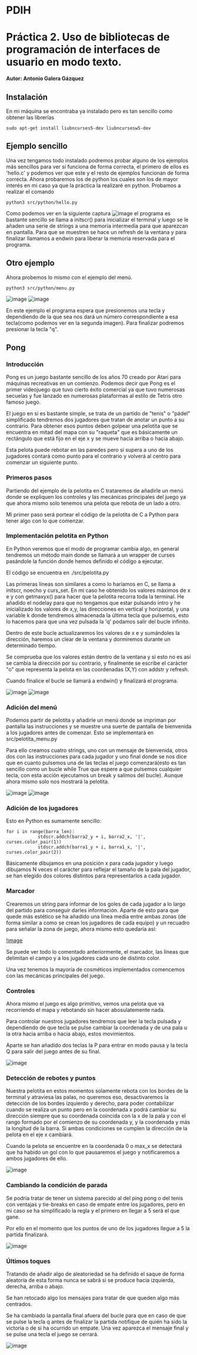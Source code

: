 # PDIH
# Práctica 2. Uso de bibliotecas de programación de interfaces de usuario en modo texto.
**Autor: Antonio Galera Gázquez**
## Instalación
En mi máquina se encontraba ya instalado pero es tan sencillo como obtener las librerías
```
sudo apt-get install liubncurses5-dev liubncursesw5-dev
```

## Ejemplo sencillo
Una vez tengamos todo instalado podremos probar alguno de los ejemplos más sencillos para ver si funciona de forma correcta, el primero de ellos es 'hello.c' y podemos ver que este y el resto de ejemplos funcionan de forma correcta. Ahora probaremos los de python los cuales son los de mayor interés en mi caso ya que la práctica la realizaré en python. Probamos a realizar el comando
```
python3 src/python/hello.py
```
Como podemos ver en la siguiente captura
![image](img/hello_py.png)
el programa es bastante sencillo se llama a initscr() para inicializar el terminal y luego se le añaden una serie de strings a una memoria intermedia para que aparezcan en pantalla. Para que se muestren se hace un refresh de la ventana y para finalizar llamamos a endwin para liberar la memoria reservada para el programa.

## Otro ejemplo
Ahora probemos lo mismo con el ejemplo del menú.
```
python3 src/python/menu.py
```
![image](img/menu_py.png)
![image](img/menu2_py.png)

En este ejemplo el programa espera que presionemos una tecla y dependiendo de la que sea nos dará un número correspondiente a esa tecla(como podemos ver en la segunda imagen). Para finalizar podremos presionar la tecla "q".

## Pong

### Introducción

Pong es un juego bastante sencillo de los años 70 creado por Atari para máquinas recreativas en un comienzo. Podemos decir que Pong es el primer videojuego que tuvo cierto éxito comercial ya que tuvo numerosas secuelas y fue lanzado en numerosas plataformas al estilo de Tetris otro famoso juego. 

El juego en si es bastante simple, se trata de un partido de "tenis" o "pádel" simplificado tendremos dos jugadores que tratan de anotar un punto a su contrario. Para obtener esos puntos deben golpear una pelotita que se encuentra en mitad del mapa con su "raqueta" que es básicamente un rectángulo que está fijo en el eje x y se mueve hacia arriba o hacia abajo. 

Esta pelota puede rebotar en las paredes pero si supera a uno de los jugadores contará como punto para el contrario y volverá al centro para comenzar un siguiente punto.

### Primeros pasos

Partiendo del ejemplo de la pelotita en C trataremos de añadirle un menú donde se expliquen los controles y las mecánicas principales del juego ya que ahora mismo solo tenemos una pelota que rebota de un lado a otro.

Mi primer paso será portear el código de la pelotita de C a Python para tener algo con lo que comenzar.

### Implementación pelotita en Python

En Python veremos que el modo de programar cambia algo, en general tendremos un método main donde se llamará a un wrapper de curses pasándole la función donde hemos definido el código a ejecutar.

El código se encuentra en ./src/pelotita.py

Las primeras líneas son similares a como lo haríamos en C, se llama a initscr, noecho y curs_set. En mi caso he obtenido los valores máximos de x e y con getmaxyx() para hacer que la pelotita recorra toda la terminal. He añadido el nodelay para que no tengamos que estar pulsando intro y he inicializado los valores de x,y, las direcciones en vertical y horizontal, y una variable k donde tendremos almacenada la última tecla que pulsemos, esto lo hacemos para que una vez pulsada la 'q' podamos salir del bucle infinito.

Dentro de este bucle actualizaremos los valores de x e y sumándoles la dirección, haremos un clear de la ventana y dormiremos durante un determinado tiempo.

Se comprueba que los valores están dentro de la ventana y si esto no es así se cambia la dirección por su contrario, y finalmente se escribe el carácter "o" que representa la pelota en las coordenadas (X,Y) con addstr y refresh.

Cuando finalice el bucle se llamará a endwin() y finalizará el programa.

![image](img/pelotita_py.png)
![image](img/pelotita2_py.png)


### Adición del menú

Podemos partir de pelotita y añadirle un menú donde se impriman por pantalla las instrucciones y se muestre una suerte de pantalla de bienvenida a los jugadores antes de comenzar. Esto se implementará en src/pelotita_menu.py

Para ello creamos cuatro strings, uno con un mensaje de bienvenida, otros dos con las instrucciones para cada jugador y uno final donde se nos dice que en cuanto pulsemos una de las teclas el juego comenzará(esto es tan sencillo como un bucle while True que espere a que pulsemos cualquier tecla, con esta acción ejecutamos un break y salimos del bucle). Aunque ahora mismo solo nos mostrará la pelotita.

![image](img/pelotita_menu_py.png)
![image](img/pelotita_menu2_py.png)

### Adición de los jugadores

Esto en Python es sumamente sencillo:

```
for i in range(barra_len):
            stdscr.addch(barra2_y + i, barra2_x, '|', curses.color_pair(1))
            stdscr.addch(barra1_y + i, barra1_x, '|', curses.color_pair(2))
```

Básicamente dibujamos en una posición x para cada jugador y luego dibujamos N veces el carácter para reflejar el tamaño de la pala del jugador, se han elegido dos colores distintos para representarlos a cada jugador.

### Marcador

Crearemos un string para informar de los goles de cada jugador a lo largo del partido para conseguir darles información. Aparte de esto para que quede más estético se ha añadido una línea media entre ambas zonas (de forma similar a como se crean los jugadores de cada equipo) y un recuadro para señalar la zona de juego, ahora mismo esto quedaría así:

[!image](img/pelotita_menu.png)

Se puede ver todo lo comentado anteriormente, el marcador, las líneas que delimitan el campo y a los jugadores cada uno de distinto color.

Una vez tenemos la mayoría de cosméticos implementados comencemos con las mecánicas principales del juego.
### Controles

Ahora mismo el juego es algo primitivo, vemos una pelota que va recorriendo el mapa y rebotando sin hacer abosulatemente nada. 

Para controlar nuestros jugadores tendremos que leer la tecla pulsada y dependiendo de que tecla se pulse cambiar la coordenada y de una pala u la otra hacia arriba o hacia abajo, estos movimientos. 

Aparte se han añadido dos teclas la P para entrar en modo pausa y la tecla Q para salir del juego antes de su final.

![image](img/pausa.png)

### Detección de rebotes y puntos

Nuestra pelotita en estos momentos solamente rebota con los bordes de la terminal y atraviesa las palas, no queremos eso, desactivaremos la detección de los bordes izquierdo y derecho, para poder contabilizar cuando se realiza un punto pero en la coordenada x podrá cambiar su dirección siempre que su coordenada coincida con la x de la pala y con el rango formado por el comienzo de su coordenada y, y la coordenada y más la longitud de la barra. Si ambas condiciones se cumplen la dirección de la pelota en el eje x cambiará.

Cuando la pelota se encuentre en la coordenada 0 o max_x se detectará que ha habido un gol con lo que pausaremos el juego y notificaremos a ambos jugadores de ello.

![image](img/punto.png)

### Cambiando la condición de parada

Se podría tratar de tener un sistema parecido al del ping pong o del tenis con ventajas y tie-breaks en caso de empate entre los jugadores, pero en mi caso se ha simplificado la regla y el primero en llegar a 5 será el que gane.

Por ello en el momento que los puntos de uno de los jugadores llegue a 5 la partida finalizará.

![image](img/victoria.png)

### Últimos toques

Tratando de añadir algo de aleatoriedad se ha definido el saque de forma aleatoria de esta forma nunca se sabrá si se produce hacia izquierda, derecha, arriba o abajo.

Se han retocado algo los mensajes para tratar de que queden algo más centrados.

Se ha cambiado la pantalla final afuera del bucle para que en caso de que se pulse la tecla q antes de finalizar la partida notifique de quién ha sido la victoria o de si ha ocurrido un empate. Una vez aparezca el mensaje final y se pulse una tecla el juego se cerrará.

![image](img/empate.png)
